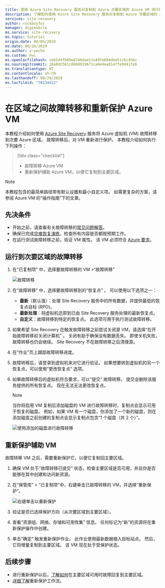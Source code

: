 ```yaml
---
title: 使用 Azure Site Recovery 服务对复制到 Azure 次要区域的 Azure VM 进行故障转移和重新保护，以便实现灾难恢复。
description: 了解如何使用 Azure Site Recovery 服务对复制到 Azure 次要区域的 Azure VM 进行故障转移和重新保护，以便实现灾难恢复。
services: site-recovery
author: rockboyfor
manager: digimobile
ms.service: site-recovery
ms.topic: tutorial
origin.date: 08/05/2019
ms.date: 08/26/2019
ms.author: v-yeche
ms.custom: mvc
ms.openlocfilehash: ceb5d4fb89e6746dae11e49fe694dee51c6c456c
ms.sourcegitcommit: 18a0d2561c8b60819671ca8e4ea8147fe9d41feb
ms.translationtype: HT
ms.contentlocale: zh-CN
ms.lasthandoff: 08/29/2019
ms.locfileid: "70134412"
---
```

# <a name="fail-over-and-reprotect-azure-vms-between-regions"></a>在区域之间故障转移和重新保护 Azure VM

本教程介绍如何使用 [Azure Site Recovery](site-recovery-overview.md) 服务将 Azure 虚拟机 (VM) 故障转移到次要 Azure 区域。 故障转移后，对 VM 重新进行保护。 本教程介绍如何执行下列操作：

> [!div class="checklist"]
> * 故障转移 Azure VM
> * 重新保护辅助 Azure VM，以便它复制到主要区域。

> [!NOTE]
> 本教程包含的最简单路径带有默认设置和最小自定义项。 如需更复杂的方案，请参阅 Azure VM 的“操作指南”下的文章。

## <a name="prerequisites"></a>先决条件

- 开始之前，请查看有关故障转移的[常见问题解答](site-recovery-faq.md#failover)。
- 确保已完成[灾难恢复演练](azure-to-azure-tutorial-dr-drill.md)，检查所有内容是否都按预期工作。
- 在运行测试故障转移之前，验证 VM 属性。 该 VM 必须符合 [Azure 要求](azure-to-azure-support-matrix.md#replicated-machine-operating-systems)。

<a name="run-a-failover"></a>
## <a name="run-a-failover-to-the-secondary-region"></a>运行到次要区域的故障转移

1. 在“已复制项”  中，选择要故障转移的 VM >“故障转移” 

    ![故障转移](./media/azure-to-azure-tutorial-failover-failback/failover.png)

2. 在“故障转移”  中，选择要故障转移到的“恢复点”  。 可以使用以下选项之一：

    * **最新**（默认值）：处理 Site Recovery 服务中的所有数据，并提供最低的恢复点目标 (RPO)。
    * **最新处理**：将虚拟机还原到已由 Site Recovery 服务处理的最新恢复点。
    * **自定义**：故障转移到特定的恢复点。 此选项可用于执行测试故障转移。

3. 如果希望 Site Recovery 在触发故障转移之前尝试关闭源 VM，请选择“在开始故障转移前关闭计算机”  。 关闭有助于确保没有数据丢失。 即使关机失败，故障转移也仍会继续。 Site Recovery 不在故障转移之后清理源。

4. 在“作业”页上跟踪故障转移进度。 

5. 故障转移后，请登录到虚拟机来对它进行验证。 如果想要转到虚拟机的另一个恢复点，可以使用“更改恢复点”  选项。

6. 如果故障转移后的虚拟机符合要求，可以“提交”  故障转移。
   提交会删除该服务提供的所有恢复点。 现在无法无法更改恢复点。

    > [!NOTE]
    > 当你将启用 VM 复制后添加磁盘的 VM 进行故障转移时，复制点会显示可用于恢复的磁盘。 例如，如果 VM 有一个磁盘，你添加了一个新的磁盘，则在添加磁盘之前创建的复制点会显示复制点包含“1 个磁盘（共 2 个）”。

    ![使用添加的磁盘进行故障转移](./media/azure-to-azure-tutorial-failover-failback/failover-added.png)

## <a name="reprotect-the-secondary-vm"></a>重新保护辅助 VM

故障转移 VM 之后，需要重新保护它，以便它复制回主要区域。

1. 确保 VM 处于“故障转移已提交”  状态，检查主要区域是否可用，并且你是否能够在其中创建和访问新资源。
2. 在“保管库” > “已复制项”中，右键单击已故障转移的 VM，并选择“重新保护”。   

    ![右键单击以重新保护](./media/azure-to-azure-tutorial-failover-failback/reprotect.png)

2. 验证是否已选择保护方向（从次要区域到主要区域）。
3. 查看“资源组、网络、存储和可用性集”  信息。 任何标记为“新”的资源将在重新保护操作中创建。
4. 单击“确定”  触发重新保护作业。 此作业使用最新数据植入目标站点。 然后，它将增量复制到主要区域。 该 VM 现在处于受保护状态。

## <a name="next-steps"></a>后续步骤
- 进行重新保护以后，[了解如何](azure-to-azure-tutorial-failback.md)在主要区域可用时故障回复到主要区域。
- [详细了解](azure-to-azure-how-to-reprotect.md#what-happens-during-reprotection)重新保护工作流。

<!-- Update_Description: update meta properties, wording update -->